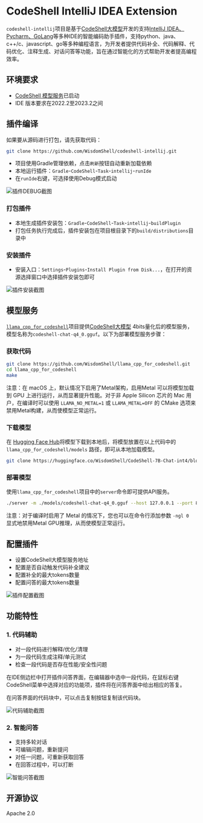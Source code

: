 # CodeShell IntelliJ IDEA Extension

`codeshell-intellij`项目是基于[CodeShell大模型](https://github.com/WisdomShell/codeshell)开发的支持[IntelliJ IDEA、Pycharm、GoLang](https://www.jetbrains.com/zh-cn/products/)等多种IDE的智能编码助手插件，支持python、java、c++/c、javascript、go等多种编程语言，为开发者提供代码补全、代码解释、代码优化、注释生成、对话问答等功能，旨在通过智能化的方式帮助开发者提高编程效率。

## 环境要求

- [CodeShell 模型服务](https://github.com/WisdomShell/llama_cpp_for_codeshell)已启动
- IDE 版本要求在2022.2至2023.2之间

## 插件编译

如果要从源码进行打包，请先获取代码：

```bash
git clone https://github.com/WisdomShell/codeshell-intellij.git
```
- 项目使用Gradle管理依赖，点击`刷新`按钮自动重新加载依赖
- 本地运行插件：`Gradle`-`CodeShell`-`Task`-`intellij`-`runIde`
- 在`runIde`右键，可选择使用Debug模式启动

![插件DEBUG截图](https://resource.zsmarter.cn/appdata/codeshell-intellij/screenshots/debug-plugin.png)

### 打包插件

- 本地生成插件安装包：`Gradle`-`CodeShell`-`Task`-`intellij`-`buildPlugin`
- 打包任务执行完成后，插件安装包在项目根目录下的`build/distributions`目录中

### 安装插件

- 安装入口：`Settings`-`Plugins`-`Install Plugin from Disk...`，在打开的资源选择窗口中选择插件安装包即可

![插件安装截图](https://resource.zsmarter.cn/appdata/codeshell-intellij/screenshots/install-plugin-disk.png)



##  模型服务

[`llama_cpp_for_codeshell`](https://github.com/WisdomShell/llama_cpp_for_codeshell)项目提供[CodeShell大模型](https://github.com/WisdomShell/codeshell) 4bits量化后的模型服务，模型名称为`codeshell-chat-q4_0.gguf`。以下为部署模型服务步骤：

### 获取代码

```bash
git clone https://github.com/WisdomShell/llama_cpp_for_codeshell.git
cd llama_cpp_for_codeshell
make
```

注意：在 macOS 上，默认情况下启用了Metal架构，启用Metal 可以将模型加载到 GPU 上进行运行，从而显著提升性能。对于非 Apple Silicon 芯片的 Mac 用户，在编译时可以使用 `LLAMA_NO_METAL=1` 或 `LLAMA_METAL=OFF` 的 CMake 选项来禁用Metal构建，从而使模型正常运行。

### 下载模型

在 [Hugging Face Hub](https://huggingface.co/WisdomShell/CodeShell-7B-Chat-int4/blob/main/codeshell-chat-q4_0.gguf)将模型下载到本地后，将模型放置在以上代码中的 `llama_cpp_for_codeshell/models` 路径，即可从本地加载模型。

```bash
git clone https://huggingface.co/WisdomShell/CodeShell-7B-Chat-int4/blob/main/codeshell-chat-q4_0.gguf
```

### 部署模型

使用`llama_cpp_for_codeshell`项目中的`server`命令即可提供API服务。

```bash
./server -m ./models/codeshell-chat-q4_0.gguf --host 127.0.0.1 --port 8080
```

注意：对于编译时启用了 Metal 的情况下，您也可以在命令行添加参数 `-ngl 0 `显式地禁用Metal GPU推理，从而使模型正常运行。

## 配置插件

- 设置CodeShell大模型服务地址
- 配置是否自动触发代码补全建议
- 配置补全的最大tokens数量
- 配置问答的最大tokens数量

![插件配置截图](https://resource.zsmarter.cn/appdata/codeshell-intellij/screenshots/code_config.png)

## 功能特性

### 1. 代码辅助

- 对一段代码进行解释/优化/清理
- 为一段代码生成注释/单元测试
- 检查一段代码是否存在性能/安全性问题

在IDE侧边栏中打开插件问答界面，在编辑器中选中一段代码，在鼠标右键CodeShell菜单中选择对应的功能项，插件将在问答界面中给出相应的答复。

在问答界面的代码块中，可以点击复制按钮复制该代码块。

![代码辅助截图](https://resource.zsmarter.cn/appdata/codeshell-intellij/screenshots/code_inte.png)

### 2. 智能问答

- 支持多轮对话
- 可编辑问题，重新提问
- 对任一问题，可重新获取回答
- 在回答过程中，可以打断

![智能问答截图](https://resource.zsmarter.cn/appdata/codeshell-intellij/screenshots/code_chat.png)

## 开源协议
Apache 2.0